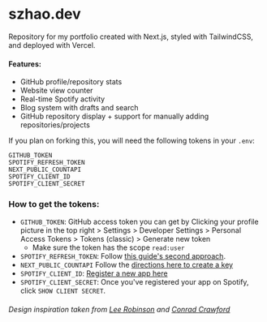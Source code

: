 # szhao.dev
Repository for my portfolio created with Next.js, styled with TailwindCSS, and deployed with Vercel.

#### Features:
- GitHub profile/repository stats
- Website view counter
- Real-time Spotify activity
- Blog system with drafts and search
- GitHub repository display + support for manually adding repositories/projects


If you plan on forking this, you will need the following tokens in your `.env`:

    GITHUB_TOKEN
    SPOTIFY_REFRESH_TOKEN
    NEXT_PUBLIC_COUNTAPI
    SPOTIFY_CLIENT_ID
    SPOTIFY_CLIENT_SECRET

### How to get the tokens: 
- `GITHUB_TOKEN`: GitHub access token you can get by Clicking your profile picture in the top right > Settings >  Developer Settings > Personal Access Tokens > Tokens (classic) > Generate new token
	- Make sure the token has the scope `read:user`
- `SPOTIFY_REFRESH_TOKEN`: Follow [this guide's second approach](https://musing.vercel.app/blog/spotify-refresh-token).
- `NEXT_PUBLIC_COUNTAPI` Follow the [directions here to create a key](https://countapi.xyz/)
- `SPOTIFY_CLIENT_ID`: [Register a new app here](https://developer.spotify.com/dashboard/)
- `SPOTIFY_CLIENT_SECRET`: Once you've registered your app on Spotify, click `SHOW CLIENT SECRET`.


###### Design inspiration taken from [Lee Robinson](leerob.io) and [Conrad Crawford](cnrad.dev)
